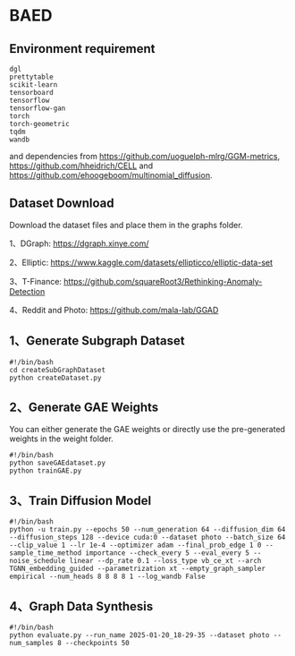 # BAED
## Environment requirement 
```
dgl
prettytable
scikit-learn
tensorboard
tensorflow
tensorflow-gan
torch
torch-geometric
tqdm
wandb
```
and dependencies from  https://github.com/uoguelph-mlrg/GGM-metrics, https://github.com/hheidrich/CELL and https://github.com/ehoogeboom/multinomial_diffusion.

## Dataset Download
Download the dataset files and place them in the graphs folder.

1、DGraph: https://dgraph.xinye.com/

2、Elliptic: https://www.kaggle.com/datasets/ellipticco/elliptic-data-set

3、T-Finance: https://github.com/squareRoot3/Rethinking-Anomaly-Detection

4、Reddit and Photo: https://github.com/mala-lab/GGAD

## 1、Generate Subgraph Dataset
```
#!/bin/bash
cd createSubGraphDataset
python createDataset.py
```
## 2、Generate GAE Weights
You can either generate the GAE weights or directly use the pre-generated weights in the weight folder.
```
#!/bin/bash
python saveGAEdataset.py
python trainGAE.py
```
## 3、Train Diffusion Model
```
#!/bin/bash
python -u train.py --epochs 50 --num_generation 64 --diffusion_dim 64 --diffusion_steps 128 --device cuda:0 --dataset photo --batch_size 64 --clip_value 1 --lr 1e-4 --optimizer adam --final_prob_edge 1 0 --sample_time_method importance --check_every 5 --eval_every 5 --noise_schedule linear --dp_rate 0.1 --loss_type vb_ce_xt --arch TGNN_embedding_guided --parametrization xt --empty_graph_sampler empirical --num_heads 8 8 8 8 1 --log_wandb False
```

## 4、Graph Data Synthesis
```
#!/bin/bash
python evaluate.py --run_name 2025-01-20_18-29-35 --dataset photo --num_samples 8 --checkpoints 50
```

